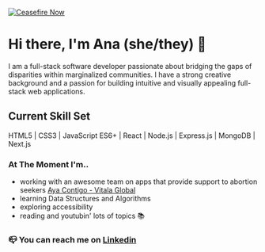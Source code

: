 [![Ceasefire Now](https://badge.techforpalestine.org/ceasefire-now)](https://techforpalestine.org/learn-more)

# Hi there, I'm Ana (she/they) 🚀

I am a full-stack software developer passionate about bridging the gaps of disparities within marginalized communities. I have a strong creative background and a passion for building intuitive and visually appealing full-stack web applications.

## Current Skill Set
HTML5 | CSS3 | JavaScript ES6+ | React | Node.js | Express.js | MongoDB | Next.js

### At The Moment I'm..
- working with an awesome team on apps that provide support to abortion seekers [Aya Contigo - Vitala Global]([https://github.com/anaURL/uz-dugine-boje-do-mentalnog-zdravlja](https://hola.ayacontigo.org/en)) 
- learning Data Structures and Algorithms
- exploring accessibility
- reading and youtubin' lots of topics 📚


### 📪 You can reach me on [Linkedin](https://www.linkedin.com/in/anaurlic/) 

